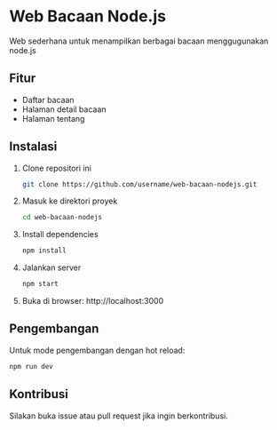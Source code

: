 # Web Bacaan Node.js

Web sederhana untuk menampilkan berbagai bacaan menggugunakan node.js

## Fitur

- Daftar bacaan
- Halaman detail bacaan
- Halaman tentang

## Instalasi

1. Clone repositori ini
   ```bash
   git clone https://github.com/username/web-bacaan-nodejs.git
   ```
2. Masuk ke direktori proyek
   ```bash
   cd web-bacaan-nodejs
   ```
3. Install dependencies
   ```bash
   npm install
   ```
4. Jalankan server
   ```bash
   npm start
   ```
5. Buka di browser: http://localhost:3000

## Pengembangan

Untuk mode pengembangan dengan hot reload:
```bash
npm run dev
```

## Kontribusi

Silakan buka issue atau pull request jika ingin berkontribusi.
